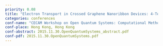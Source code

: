 ```yaml
---
priority: 0.08
title: "Electron Transport in Crossed Graphene Nanoribbon Devices: 4-Terminal <i>ab initio</i> Simulations"
categories: conferences
conf-name: "CECAM Workshop on Open Quantum Systems: Computational Methods"
conf-place: Hong Kong, Hong Kong
conf-abstract: 2015.11.30.OpenQuantumSystems_abstract.pdf
conf-pdf: 2015.11.30.OpenQuantumSystems.pdf
---
```

